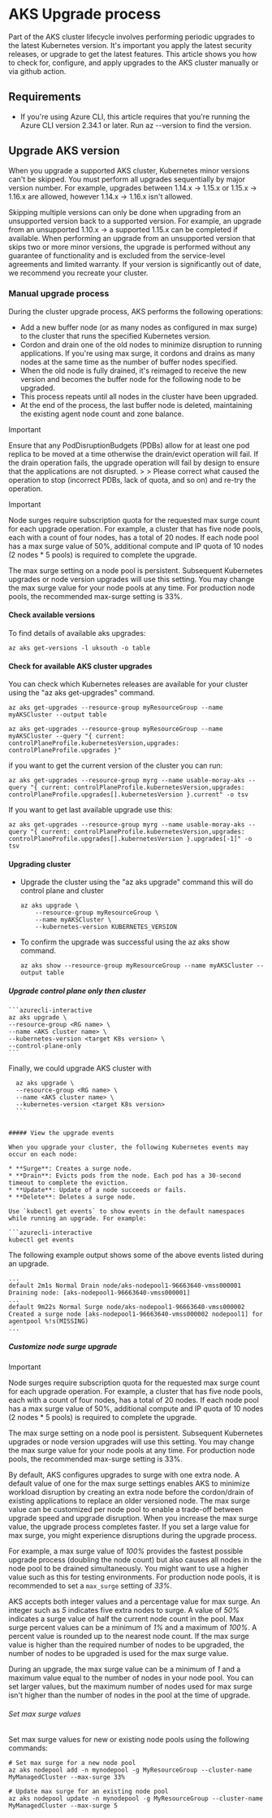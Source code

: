 # AKS Upgrade process

Part of the AKS cluster lifecycle involves performing periodic upgrades to the latest Kubernetes version. It's important you apply the latest security releases, or upgrade to get the latest features. This article shows you how to check for, configure, and apply upgrades to the AKS cluster manually or via github action.

## Requirements

- If you're using Azure CLI, this article requires that you're running the Azure CLI version 2.34.1 or later. Run az --version to find the version.

## Upgrade AKS version

When you upgrade a supported AKS cluster, Kubernetes minor versions can't be skipped. You must perform all upgrades sequentially by major version number. For example, upgrades between 1.14.x -> 1.15.x or 1.15.x -> 1.16.x are allowed, however 1.14.x -> 1.16.x isn't allowed.

Skipping multiple versions can only be done when upgrading from an unsupported version back to a supported version. For example, an upgrade from an unsupported 1.10.x -> a supported 1.15.x can be completed if available. When performing an upgrade from an unsupported version that skips two or more minor versions, the upgrade is performed without any guarantee of functionality and is excluded from the service-level agreements and limited warranty. If your version is significantly out of date, we recommend you recreate your cluster.

### Manual upgrade process

During the cluster upgrade process, AKS performs the following operations:

- Add a new buffer node (or as many nodes as configured in max surge) to the cluster that runs the specified Kubernetes version.
- Cordon and drain one of the old nodes to minimize disruption to running applications. If you're using max surge, it cordons and drains as many nodes at the same time as the number of buffer nodes specified.
- When the old node is fully drained, it's reimaged to receive the new version and becomes the buffer node for the following node to be upgraded.
- This process repeats until all nodes in the cluster have been upgraded.
- At the end of the process, the last buffer node is deleted, maintaining the existing agent node count and zone balance.

> [!IMPORTANT]
> Ensure that any PodDisruptionBudgets (PDBs) allow for at least one pod replica to be moved at a time otherwise the drain/evict operation will fail. If the drain operation fails, the upgrade operation will fail by design to ensure that the applications are not disrupted. > > Please correct what caused the operation to stop (incorrect PDBs, lack of quota, and so on) and re-try the operation.

> [!IMPORTANT]
>
> Node surges require subscription quota for the requested max surge count for each upgrade operation. For example, a cluster that has five node pools, each with a count of four nodes, has a total of 20 nodes. If each node pool has a max surge value of 50%, additional compute and IP quota of 10 nodes (2 nodes * 5 pools) is required to complete the upgrade.
>
> The max surge setting on a node pool is persistent.  Subsequent Kubernetes upgrades or node version upgrades will use this setting. You may change the max surge value for your node pools at any time. For production node pools, the recommended max-surge setting is 33%.
>

#### Check available versions
To find details of available aks upgrades:
```azurecli-interactive
az aks get-versions -l uksouth -o table
```

#### Check for available AKS cluster upgrades

You can check which Kubernetes releases are available for your cluster using the "az aks get-upgrades" command.

```azurecli-interactive
az aks get-upgrades --resource-group myResourceGroup --name myAKSCluster --output table
```

```azurecli-interactive
az aks get-upgrades --resource-group myResourceGroup --name myAKSCluster --query "{ current: controlPlaneProfile.kubernetesVersion,upgrades: controlPlaneProfile.upgrades }"
```

if you want to get the current version of the cluster you can run:
```azurecli-interactive
az aks get-upgrades --resource-group myrg --name usable-moray-aks --query "{ current: controlPlaneProfile.kubernetesVersion,upgrades: controlPlaneProfile.upgrades[].kubernetesVersion }.current" -o tsv
```

If you want to get last available upgrade use this:
```azurecli-interactive
az aks get-upgrades --resource-group myrg --name usable-moray-aks --query "{ current: controlPlaneProfile.kubernetesVersion,upgrades: controlPlaneProfile.upgrades[].kubernetesVersion }.upgrades[-1]" -o tsv
```

#### Upgrading cluster

- Upgrade the cluster using the "az aks upgrade" command this will do control plane and cluster
    ```azurecli-interactive
    az aks upgrade \
        --resource-group myResourceGroup \
        --name myAKSCluster \
        --kubernetes-version KUBERNETES_VERSION
    ```

- To confirm the upgrade was successful using the az aks show command.
    ```azurecli-interactive
    az aks show --resource-group myResourceGroup --name myAKSCluster --output table
    ```

##### Upgrade control plane only then cluster

    ```azurecli-interactive
    az aks upgrade \
    --resource-group <RG name> \
    --name <AKS cluster name> \
    --kubernetes-version <target K8s version> \ 
    --control-plane-only
    ```
Finally, we could upgrade AKS cluster with
  ```azurecli-interactive
    az aks upgrade \
    --resource-group <RG name> \
    --name <AKS cluster name> \
    --kubernetes-version <target K8s version>
    ```


##### View the upgrade events

When you upgrade your cluster, the following Kubernetes events may occur on each node:

* **Surge**: Creates a surge node.
* **Drain**: Evicts pods from the node. Each pod has a 30-second timeout to complete the eviction.
* **Update**: Update of a node succeeds or fails.
* **Delete**: Deletes a surge node.

Use `kubectl get events` to show events in the default namespaces while running an upgrade. For example:

```azurecli-interactive
kubectl get events 
```

The following example output shows some of the above events listed during an upgrade.

```output
...
default 2m1s Normal Drain node/aks-nodepool1-96663640-vmss000001 Draining node: [aks-nodepool1-96663640-vmss000001]
...
default 9m22s Normal Surge node/aks-nodepool1-96663640-vmss000002 Created a surge node [aks-nodepool1-96663640-vmss000002 nodepool1] for agentpool %!s(MISSING)
...
```
##### Customize node surge upgrade

> [!IMPORTANT]
>
> Node surges require subscription quota for the requested max surge count for each upgrade operation. For example, a cluster that has five node pools, each with a count of four nodes, has a total of 20 nodes. If each node pool has a max surge value of 50%, additional compute and IP quota of 10 nodes (2 nodes * 5 pools) is required to complete the upgrade.
>
> The max surge setting on a node pool is persistent.  Subsequent Kubernetes upgrades or node version upgrades will use this setting. You may change the max surge value for your node pools at any time. For production node pools, the recommended max-surge setting is 33%.
>

By default, AKS configures upgrades to surge with one extra node. A default value of one for the max surge settings enables AKS to minimize workload disruption by creating an extra node before the cordon/drain of existing applications to replace an older versioned node. The max surge value can be customized per node pool to enable a trade-off between upgrade speed and upgrade disruption. When you increase the max surge value, the upgrade process completes faster. If you set a large value for max surge, you might experience disruptions during the upgrade process.

For example, a max surge value of *100%* provides the fastest possible upgrade process (doubling the node count) but also causes all nodes in the node pool to be drained simultaneously. You might want to use a higher value such as this for testing environments. For production node pools, it is recommended to set a `max_surge` setting of *33%*.

AKS accepts both integer values and a percentage value for max surge. An integer such as *5* indicates five extra nodes to surge. A value of *50%* indicates a surge value of half the current node count in the pool. Max surge percent values can be a minimum of *1%* and a maximum of *100%*. A percent value is rounded up to the nearest node count. If the max surge value is higher than the required number of nodes to be upgraded, the number of nodes to be upgraded is used for the max surge value.

During an upgrade, the max surge value can be a minimum of *1* and a maximum value equal to the number of nodes in your node pool. You can set larger values, but the maximum number of nodes used for max surge isn't higher than the number of nodes in the pool at the time of upgrade.

###### Set max surge values

Set max surge values for new or existing node pools using the following commands:

```azurecli-interactive
# Set max surge for a new node pool
az aks nodepool add -n mynodepool -g MyResourceGroup --cluster-name MyManagedCluster --max-surge 33%

# Update max surge for an existing node pool 
az aks nodepool update -n mynodepool -g MyResourceGroup --cluster-name MyManagedCluster --max-surge 5
```
